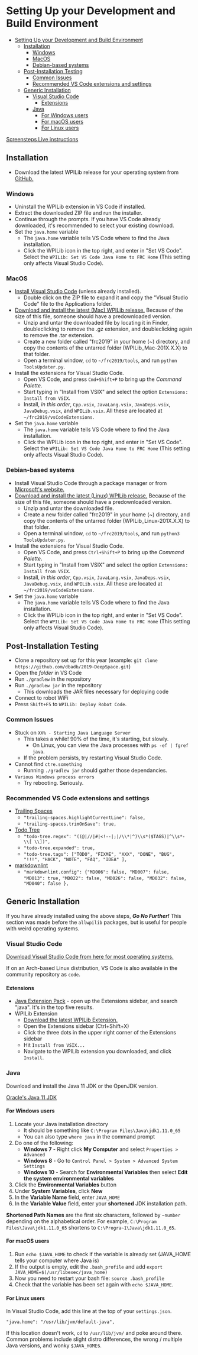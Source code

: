 # Setting Up your Development and Build Environment

<!-- TOC -->

- [Setting Up your Development and Build Environment](#setting-up-your-development-and-build-environment)
  - [Installation](#installation)
    - [Windows](#windows)
    - [MacOS](#macos)
    - [Debian-based systems](#debian-based-systems)
  - [Post-Installation Testing](#post-installation-testing)
    - [Common Issues](#common-issues)
    - [Recommended VS Code extensions and settings](#recommended-vs-code-extensions-and-settings)
  - [Generic Installation](#generic-installation)
    - [Visual Studio Code](#visual-studio-code)
      - [Extensions](#extensions)
    - [Java](#java)
      - [For Windows users](#for-windows-users)
      - [For macOS users](#for-macos-users)
      - [For Linux users](#for-linux-users)

<!-- /TOC -->

[Screensteps Live instructions](https://wpilib.screenstepslive.com/s/currentCS/m/getting_started/l/999999-installing-c-and-java-development-tools-for-frc#windows)

## Installation

- Download the latest WPILib release for your operating system from [GitHub.](https://github.com/wpilibsuite/allwpilib/releases)

### Windows
- Uninstall the WPILib extension in VS Code if installed.
- Extract the downloaded ZIP file and run the installer.
- Continue through the prompts. If you have VS Code already downloaded, it's
  recommended to select your existing download.
- Set the `java.home` variable
  - The `java.home` variable tells VS Code where to find the Java installation.
  - Click the WPILib icon in the top right, and enter in "Set VS Code". Select
    the `WPILib: Set VS Code Java Home to FRC Home` (This setting only affects
    Visual Studio Code).

### MacOS
- [Install Visual Studio Code](https://code.visualstudio.com) (unless already installed).
  - Double click on the ZIP file to expand it and copy the "Visual Studio Code"
    file to the Applications folder.
- [Download and install the latest (Mac) WPILib release.](https://github.com/wpilibsuite/allwpilib/releases)
  Because of the size of this file, someone should have a predownloaded version.
  - Unzip and untar the downloaded file by locating it in Finder, doubleclicking
  to remove the .gz extension, and doubleclicking again to remove the .tar extension.
  - Create a new folder called "frc2019" in your home (~) directory, and copy the
  contents of the untarred folder (WPILib_Mac-201X.X.X) to that folder.
  - Open a terminal window, `cd` to `~/frc2019/tools`, and run `python ToolsUpdater.py`.
- Install the extensions for Visual Studio Code.
  - Open VS Code, and press `Cmd+Shift+P` to bring up the *Command Palette*.
  - Start typing in "Install from VSIX" and select the option `Extensions: Install from VSIX`.
  - Install, *in this order*, `Cpp.vsix`, `JavaLang.vsix`, `JavaDeps.vsix`, `JavaDebug.vsix`, and `WPILib.vsix`.
    All these are located at `~/frc2019/vsCodeExtensions`.
- Set the `java.home` variable
  - The `java.home` variable tells VS Code where to find the Java installation.
  - Click the WPILib icon in the top right, and enter in "Set VS Code". Select
    the `WPILib: Set VS Code Java Home to FRC Home` (This setting only affects
    Visual Studio Code).

### Debian-based systems

- Install Visual Studio Code through a package manager or from [Microsoft's website.](https://code.visualstudio.com)
- [Download and install the latest (Linux) WPILib release.](https://github.com/wpilibsuite/allwpilib/releases)
    Because of the size of this file, someone should have a predownloaded version.
  - Unzip and untar the downloaded file.
  - Create a new folder called "frc2019" in your home (~) directory, and copy the
    contents of the untarred folder (WPILib_Linux-201X.X.X) to that folder.
  - Open a terminal window, `cd` to `~/frc2019/tools`, and run `python3 ToolsUpdater.py`.
- Install the extensions for Visual Studio Code.
  - Open VS Code, and press `Ctrl+Shift+P` to bring up the *Command Palette*.
  - Start typing in "Install from VSIX" and select the option `Extensions: Install from VSIX`.
  - Install, *in this order*, `Cpp.vsix`, `JavaLang.vsix`, `JavaDeps.vsix`, `JavaDebug.vsix`, and `WPILib.vsix`.
    All these are located at `~/frc2019/vsCodeExtensions`.
- Set the `java.home` variable
  - The `java.home` variable tells VS Code where to find the Java installation.
  - Click the WPILib icon in the top right, and enter in "Set VS Code". Select
  the `WPILib: Set VS Code Java Home to FRC Home` (This setting only affects
  Visual Studio Code).

## Post-Installation Testing
- Clone a repository set up for this year
  (example: `git clone https://github.com/dbadb/2019-DeepSpace.git`)
- Open the *folder* in VS Code
- Run `./gradlew` in the repository
- Run `./gradlew jar` in the repository
  - This downloads the JAR files necessary for deploying code
- Connect to robot WiFi
- Press `Shift+F5` to `WPILib: Deploy Robot Code`.

### Common Issues
- Stuck on `XX% - Starting Java Language Server`
  - This takes a while! 90% of the time, it's starting, but slowly.
    - On Linux, you can view the Java processes with `ps -ef | fgref java`.
  - If the problem persists, try restarting Visual Studio Code.
- Cannot find `ctre.something`
  - Running `./gradlew jar` should gather those dependancies.
- `Various Windows process errors`
  - Try rebooting. Seriously.

### Recommended VS Code extensions and settings

- [Trailing Spaces](https://marketplace.visualstudio.com/items?itemName=shardulm94.trailing-spaces)
  - `"trailing-spaces.highlightCurrentLine": false,`
  - `"trailing-spaces.trimOnSave": true,`
- [Todo Tree](https://marketplace.visualstudio.com/items?itemName=Gruntfuggly.todo-tree)
  - `"todo-tree.regex": "((@|//|#|<!--|;|/\\*|^)\\s*($TAGS)|^\\s*- \\[ \\])",`
  - `"todo-tree.expanded": true,`
  - `"todo-tree.tags": ["TODO", "FIXME", "XXX", "DONE", "BUG", "!!!", "HACK", "NOTE", "FAQ", "IDEA" ],`
- [markdownlint](https://marketplace.visualstudio.com/items?itemName=DavidAnson.vscode-markdownlint)
  - `"markdownlint.config": {"MD006": false, "MD007": false, "MD013": true,`
      `"MD022": false, "MD026": false, "MD032": false, "MD040": false },`

## Generic Installation

If you have already installed using the above steps, ***Go No Further!***
This section was made before the `allwpilib` packages, but is useful for people
with weird operating systems.

### Visual Studio Code

[Download Visual Studio Code from here for most operating systems.](https://code.visualstudio.com/download)

If on an Arch-based Linux distribution, VS Code is also available in the community
repository as `code`.

#### Extensions

- [Java Extension Pack](https://marketplace.visualstudio.com/items?itemName=vscjava.vscode-java-pack) -
    open up the Extensions sidebar, and search "java". It's in the top five results.
- WPILib Extension
    - [Download the latest WPILib Extension.](https://github.com/wpilibsuite/vscode-wpilib/releases/latest/)
    - Open the Extensions sidebar (Ctrl+Shift+X)
    - Click the three dots in the upper right corner of the Extensions sidebar
    - Hit `Install from VSIX...`
    - Navigate to the WPILib extension you downloaded, and click `Install`.

### Java
Download and install the Java 11 JDK or the OpenJDK version.

[Oracle's Java 11 JDK](https://www.oracle.com/technetwork/java/javase/downloads/jdk11-downloads-5066655.html)

#### For Windows users

1) Locate your Java installation directory
   - It should be something like `C:\Program Files\Java\jdk1.11.0_65`
   - You can also type `where java` in the command prompt
2) Do one of the following:
   - **Windows 7** - Right click **My Computer** and select `Properties > Advanced`
   - **Windows 8** - Go to `Control Panel > System > Advanced System Settings`
   - **Windows 10** - Search for **Environmental Variables** then select
        **Edit the system environmental variables**
3) Click the **Environmental Variables** button
4) Under **System Variables**, click **New**
5) In the **Variable Name** field, enter `JAVA_HOME`
6) In the **Variable Value** field, enter your **shortened** JDK installation path.

**Shortened Path Names** are the first six characters, followed by `~number`
depending on the alphabetical order. For example,
`C:\Program Files\Java\jdk1.11.0_65` shortens to `C:\Progra~1\Java\jdk1.11.0_65`.

#### For macOS users

1) Run `echo $JAVA_HOME` to check if the variable is already set
   (JAVA_HOME tells your computer where Java is)
2) If the output is empty, edit the `.bash_profile` and add `export JAVA_HOME=$(/usr/libexec/java_home)`
3) Now you need to restart your bash file: `source .bash_profile`
4) Check that the variable has been set again with `echo $JAVA_HOME`.

#### For Linux users
In Visual Studio Code, add this line at the top of your `settings.json`.

`"java.home": "/usr/lib/jvm/default-java",`

If this location doesn't work, `cd` to `/usr/lib/jvm/` and poke around there.
Common problems include slight distro differences, the wrong / multiple Java
versions, and wonky `$JAVA_HOME`s.